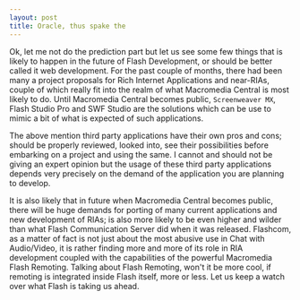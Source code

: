 ```yaml
---
layout: post
title: Oracle, thus spake the
---
```


Ok, let me not do the prediction part but let us see some few things that is likely to happen in the future of Flash Development, or should be better called it web development. For the past couple of months, there had been many a project proposals for Rich Internet Applications and near-RIAs, couple of which really fit into the realm of what Macromedia Central is most likely to do. Until Macromedia Central becomes public, `Screenweaver MX`, Flash Studio Pro and SWF Studio are the solutions which can be use to mimic a bit of what is expected of such applications.

The above mention third party applications have their own pros and cons; should be properly reviewed, looked into, see their possibilities before embarking on a project and using the same. I cannot and should not be giving an expert opinion but the usage of these third party applications depends very precisely on the demand of the application you are planning to develop.

It is also likely that in future when Macromedia Central becomes public, there will be huge demands for porting of many current applications and new development of RIAs; is also more likely to be even higher and wilder than what Flash Communication Server did when it was released. Flashcom, as a matter of fact is not just about the most abusive use in Chat with Audio/Video, it is rather finding more and more of its role in RIA development coupled with the capabilities of the powerful Macromedia Flash Remoting. Talking about Flash Remoting, won't it be more cool, if remoting is integrated inside Flash itself, more or less.
Let us keep a watch over what Flash is taking us ahead.